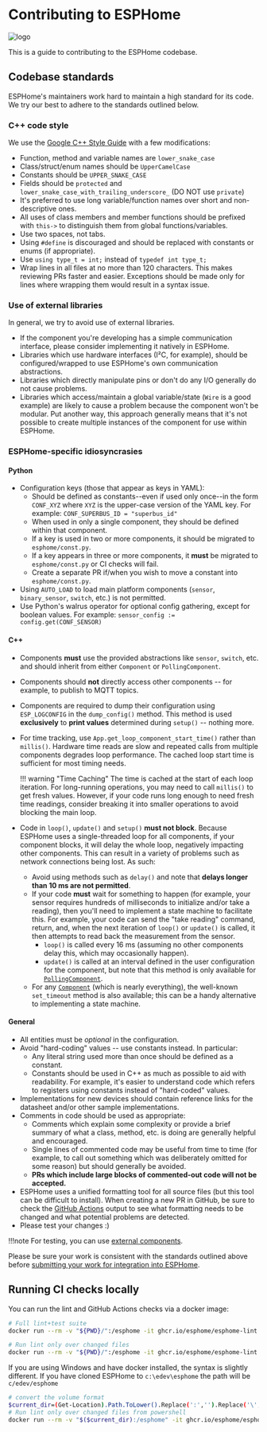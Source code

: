 # Contributing to ESPHome

![logo](/images/logo-text.svg)

This is a guide to contributing to the ESPHome codebase.

## Codebase standards

ESPHome's maintainers work hard to maintain a high standard for its code. We try our best to adhere to the standards
outlined below.

### C++ code style

We use the [Google C++ Style Guide](https://google.github.io/styleguide/cppguide.html) with a few modifications:

- Function, method and variable names are `lower_snake_case`
- Class/struct/enum names should be `UpperCamelCase`
- Constants should be `UPPER_SNAKE_CASE`
- Fields should be `protected` and `lower_snake_case_with_trailing_underscore_` (DO NOT use `private`)
- It's preferred to use long variable/function names over short and non-descriptive ones.
- All uses of class members and member functions should be prefixed with `this->` to distinguish them from global
  functions/variables.
- Use two spaces, not tabs.
- Using `#define` is discouraged and should be replaced with constants or enums (if appropriate).
- Use `using type_t = int;` instead of `typedef int type_t;`
- Wrap lines in all files at no more than 120 characters. This makes reviewing PRs faster and easier. Exceptions
  should be made only for lines where wrapping them would result in a syntax issue.

### Use of external libraries

In general, we try to avoid use of external libraries.

- If the component you're developing has a simple communication interface, please consider implementing it natively in
  ESPHome.
- Libraries which use hardware interfaces (I²C, for example), should be configured/wrapped to use ESPHome's own
  communication abstractions.
- Libraries which directly manipulate pins or don't do any I/O generally do not cause problems.
- Libraries which access/maintain a global variable/state (`Wire` is a good example) are likely to cause a problem
  because the component won't be modular. Put another way, this approach generally means that it's not possible to
  create multiple instances of the component for use within ESPHome.

### ESPHome-specific idiosyncrasies

#### Python

- Configuration keys (those that appear as keys in YAML):
    - Should be defined as constants--even if used only once--in the form `CONF_XYZ` where `XYZ` is the upper-case
      version of the YAML key. For example: `CONF_SUPERBUS_ID = "superbus_id"`
    - When used in only a single component, they should be defined within that component.
    - If a key is used in two or more components, it should be migrated to `esphome/const.py`.
    - If a key appears in three or more components, it **must** be migrated to `esphome/const.py` or CI checks will fail.
    - Create a separate PR if/when you wish to move a constant into  `esphome/const.py`.
- Using `AUTO_LOAD` to load main platform components (`sensor`, `binary_sensor`, `switch`, etc.) is not permitted.
- Use Python's walrus operator for optional config gathering, except for boolean values. For example:
  `sensor_config := config.get(CONF_SENSOR)`

#### C++

- Components **must** use the provided abstractions like `sensor`, `switch`, etc. and should inherit from either
  `Component` or `PollingComponent`.
- Components should **not** directly access other components -- for example, to publish to MQTT topics.
- Components are required to dump their configuration using `ESP_LOGCONFIG` in the `dump_config()` method. This method
  is used **exclusively** to **print values** determined during `setup()` -- nothing more.
- For time tracking, use `App.get_loop_component_start_time()` rather than `millis()`. Hardware time reads are slow
  and repeated calls from multiple components degrades loop performance. The cached loop start time is sufficient for
  most timing needs.

    !!! warning "Time Caching"
        The time is cached at the start of each loop iteration. For long-running operations, you may need to call
        `millis()` to get fresh values. However, if your code runs long enough to need fresh time readings, consider
        breaking it into smaller operations to avoid blocking the main loop.

- Code in `loop()`, `update()` and `setup()` **must not block**. Because ESPHome uses a single-threaded loop for all
  components, if your component blocks, it will delay the whole loop, negatively impacting other components. This can
  result in a variety of problems such as network connections being lost. As such:
    - Avoid using methods such as `delay()` and note that **delays longer than 10 ms are not permitted**.
    - If your code **must** wait for something to happen (for example, your sensor requires hundreds of milliseconds to
      initialize and/or take a reading), then you'll need to implement a state machine to facilitate this. For example,
      your code can send the "take reading" command, return, and, when the next iteration of `loop()` or `update()` is
      called, it then attempts to read back the measurement from the sensor.
        - `loop()` is called every 16 ms (assuming no other components delay this, which may occasionally happen).
        - `update()` is called at an interval defined in the user configuration for the component, but note that this
          method is only available for [`PollingComponent`](https://esphome.io/api/classesphome_1_1_polling_component).
    - For any [`Component`](https://esphome.io/api/classesphome_1_1_component) (which is nearly everything), the
      well-known `set_timeout` method is also available; this can be a handy alternative to implementing a state
      machine.

#### General

- All entities must be *optional* in the configuration.
- Avoid "hard-coding" values -- use constants instead. In particular:
    - Any literal string used more than once should be defined as a constant.
    - Constants should be used in C++ as much as possible to aid with readability. For example, it's easier to
      understand code which refers to registers using constants instead of "hard-coded" values.
- Implementations for new devices should contain reference links for the datasheet and/or other sample
  implementations.
- Comments in code should be used as appropriate:
    - Comments which explain some complexity or provide a brief summary of what a class, method, etc. is doing are
      generally helpful and encouraged.
    - Single lines of commented code may be useful from time to time (for example, to call out something which was
      deliberately omitted for some reason) but should generally be avoided.
    - **PRs which include large blocks of commented-out code will not be accepted.**
- ESPHome uses a unified formatting tool for all source files (but this tool can be difficult to install).
  When creating a new PR in GitHub, be sure to check the [GitHub Actions](submitting-your-work.md#automated-checks)
  output to see what formatting needs to be changed and what potential problems are detected.
- Please test your changes :)

!!!note
    For testing, you can use [external components](https://esphome.io/components/external_components).

Please be sure your work is consistent with the standards outlined above before
[submitting your work for integration into ESPHome](submitting-your-work.md).

## Running CI checks locally

You can run the lint and GitHub Actions checks via a docker image:

```bash
# Full lint+test suite
docker run --rm -v "${PWD}/":/esphome -it ghcr.io/esphome/esphome-lint script/fulltest

# Run lint only over changed files
docker run --rm -v "${PWD}/":/esphome -it ghcr.io/esphome/esphome-lint script/quicklint
```

If you are using Windows and have docker installed, the syntax is slightly different.
If you have cloned ESPHome to `c:\edev\esphome` the path will be `c/edev/esphome`

```bash
# convert the volume format
$current_dir=(Get-Location).Path.ToLower().Replace(':','').Replace('\','/')
# Run lint only over changed files from powershell
docker run --rm -v "$($current_dir):/esphome" -it ghcr.io/esphome/esphome-lint script/quicklint
```
